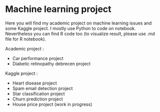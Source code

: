 # Machine learning project

Here you will find my academic project on machine learning issues and some Kaggle project.
I mostly use Python to code on notebook. Nevertheless you can find R code too (to visualize result, please use .md file for R notebook).

Academic project : 
- Car performance project
- Diabetic retinopathy debrecen project

Kaggle project : 
- Heart disease project
- Spam email detection project
- Star classification project
- Churn prediction project
- House price project (work in progress)
